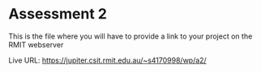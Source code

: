 # Assessment 2
This is the file where you will have to provide a link to your project on the RMIT webserver

Live URL: https://jupiter.csit.rmit.edu.au/~s4170998/wp/a2/
